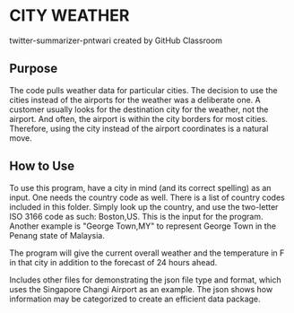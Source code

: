 # CITY WEATHER
twitter-summarizer-pntwari created by GitHub Classroom

## Purpose
The code pulls weather data for particular cities. The decision to use the cities instead of the airports for the weather was a deliberate one. A customer usually looks for the destination city for the weather, not the airport. And often, the airport is within the city borders for most cities. Therefore, using the city instead of the airport coordinates is a natural move. 

## How to Use
To use this program, have a city in mind (and its correct spelling) as an input. One needs the country code as well. There is a list of country codes included in this folder. Simply look up the country, and use the two-letter ISO 3166 code as such: Boston,US. This is the input for the program. Another example is "George Town,MY" to represent George Town in the Penang state of Malaysia. 

The program will give the current overall weather and the temperature in F in that city in addition to the forecast of 24 hours ahead. 

Includes other files for demonstrating the json file type and format, which uses the Singapore Changi Airport as an example. The json shows how information may be categorized to create an efficient data package.
